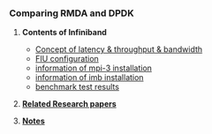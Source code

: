 ### Comparing RMDA and DPDK

1. **Contents of Infiniband**
   - [Concept of latency & throughput & bandwidth](INFINIBAND/FIU-Configuration.md)
   - [FIU configuration](INFINIBAND/FIU-Configuration.md)
   - [information of mpi-3 installation](INFINIBAND/mpi-3_install.md)
   - [information of imb installation](INFINIBAND/imb_install.md)
   - [benchmark test results](INFINIBAND/BENCHMARK_RESULTS)


2. **[Related Research papers](MPI-PAPERS)**
3. **[Notes](NOTES)**

<br>
